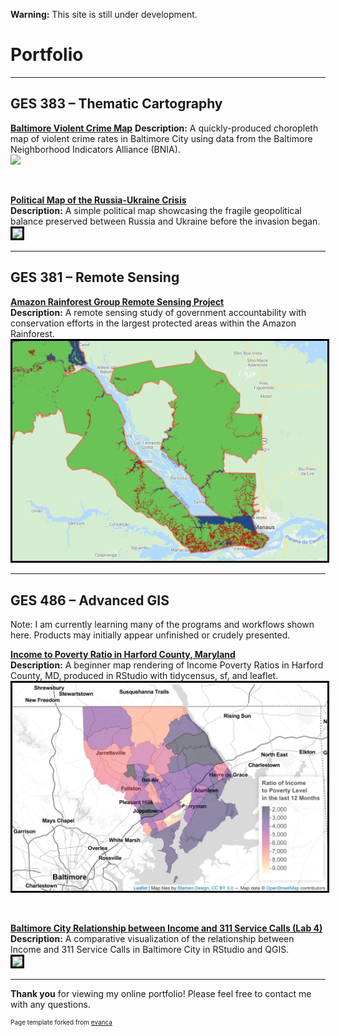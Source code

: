**Warning:** This site is still under development.

# Portfolio

---

## GES  383 – Thematic  Cartography 

**[Baltimore Violent Crime Map](/Project383.2/index)**
**Description:** A quickly-produced choropleth map of violent crime rates in Baltimore City using data from the Baltimore Neighborhood Indicators Alliance (BNIA). <br>
[<img src="Project383.2/Lab3ges383.svg?raw=true"/>](/Project383.2/index)

<br>

**[Political Map of the Russia-Ukraine Crisis](/Project383/index)** <br>
**Description:** A simple political map showcasing the fragile geopolitical balance preserved between Russia and Ukraine before the invasion began. <br>
[<img style="border:3px solid black;" src="Project383/ukrainerussiaMAP.svg?raw=true"/>](/Project383/index)

---

## GES  381 – Remote  Sensing

**[Amazon Rainforest Group Remote Sensing Project](/Project381/index)** <br>
**Description:** A remote sensing study of government accountability with conservation efforts in the largest protected areas within the Amazon Rainforest. <br>
[<img style="border:3px solid black;" src="Project381/Screen Shot 2022-02-14 at 11.14.42 PM.png?raw=true"/>](/Project381/index)

---

## GES  486 – Advanced  GIS 

Note: I am currently learning many of the programs and workflows shown here. Products may initially appear unfinished or crudely presented. <br>

**[Income to Poverty Ratio in Harford County, Maryland](/Project486.1/index)** <br>
**Description:** A beginner map rendering of Income Poverty Ratios in Harford County, MD, produced in RStudio with tidycensus, sf, and leaflet. <br>
[<img style="border:3px solid black;" src="Project486.1/Screen Shot 2022-02-21 at 10.09.36 PM.png?raw=true"/>](/Project486.1/index)

<br>

**[Baltimore City Relationship between Income and 311 Service Calls (Lab 4)](/Project486.2/index)** <br>
**Description:** A comparative visualization of the relationship between Income and 311 Service Calls in Baltimore City in RStudio and QGIS. <br>
[<img style="border:3px solid black;" src="Project486.2/BCityRelat.png?raw=true"/>](/Project486.2/index)

---

**Thank you** for viewing my online portfolio! Please feel free to contact me with any questions.

<p style="font-size:10px">Page template forked from <a href="https://github.com/evanca/quick-portfolio">evanca</a></p>
<!-- Remove above link if you don't want to attibute -->
